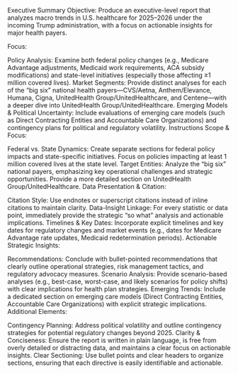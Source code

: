 Executive Summary
Objective:
Produce an executive-level report that analyzes macro trends in U.S. healthcare for 2025–2026 under the incoming Trump administration, with a focus on actionable insights for major health payers.

Focus:

Policy Analysis: Examine both federal policy changes (e.g., Medicare Advantage adjustments, Medicaid work requirements, ACA subsidy modifications) and state-level initiatives (especially those affecting ≥1 million covered lives).
Market Segments: Provide distinct analyses for each of the “big six” national health payers—CVS/Aetna, Anthem/Elevance, Humana, Cigna, UnitedHealth Group/UnitedHealthcare, and Centene—with a deeper dive into UnitedHealth Group/UnitedHealthcare.
Emerging Models & Political Uncertainty: Include evaluations of emerging care models (such as Direct Contracting Entities and Accountable Care Organizations) and contingency plans for political and regulatory volatility.
Instructions
Scope & Focus:

Federal vs. State Dynamics:
Create separate sections for federal policy impacts and state-specific initiatives.
Focus on policies impacting at least 1 million covered lives at the state level.
Target Entities:
Analyze the “big six” national payers, emphasizing key operational challenges and strategic opportunities.
Provide a more detailed section on UnitedHealth Group/UnitedHealthcare.
Data Presentation & Citation:

Citation Style:
Use endnotes or superscript citations instead of inline citations to maintain clarity.
Data-Insight Linkage:
For every statistic or data point, immediately provide the strategic “so what” analysis and actionable implications.
Timelines & Key Dates:
Incorporate explicit timelines and key dates for regulatory changes and market events (e.g., dates for Medicare Advantage rate updates, Medicaid redetermination periods).
Actionable Strategic Insights:

Recommendations:
Conclude with bullet-pointed recommendations that clearly outline operational strategies, risk management tactics, and regulatory advocacy measures.
Scenario Analysis:
Provide scenario-based analyses (e.g., best-case, worst-case, and likely scenarios for policy shifts) with clear implications for health plan strategies.
Emerging Trends:
Include a dedicated section on emerging care models (Direct Contracting Entities, Accountable Care Organizations) with explicit strategic implications.
Additional Elements:

Contingency Planning:
Address political volatility and outline contingency strategies for potential regulatory changes beyond 2025.
Clarity & Conciseness:
Ensure the report is written in plain language, is free from overly detailed or distracting data, and maintains a clear focus on actionable insights.
Clear Sectioning:
Use bullet points and clear headers to organize sections, ensuring that each directive is easily identifiable and actionable.